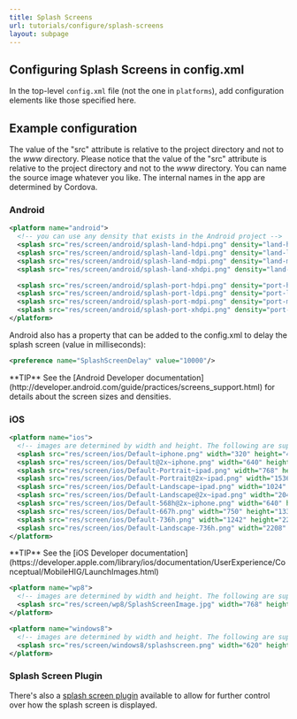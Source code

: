 ```yaml
---
title: Splash Screens
url: tutorials/configure/splash-screens
layout: subpage
---
```


## Configuring Splash Screens in config.xml

In the top-level `config.xml` file (not the one in `platforms`), add configuration elements like those specified here.

## Example configuration

The value of the "src" attribute is relative to the project directory and not to the *www* directory.
Please notice that the value of the "src" attribute is relative to the project directory and not to the *www* directory. You can name the source image whatever you like. The internal names in the app are determined by Cordova.

### Android

```xml
<platform name="android">
  <!-- you can use any density that exists in the Android project -->
  <splash src="res/screen/android/splash-land-hdpi.png" density="land-hdpi"/>
  <splash src="res/screen/android/splash-land-ldpi.png" density="land-ldpi"/>
  <splash src="res/screen/android/splash-land-mdpi.png" density="land-mdpi"/>
  <splash src="res/screen/android/splash-land-xhdpi.png" density="land-xhdpi"/>

  <splash src="res/screen/android/splash-port-hdpi.png" density="port-hdpi"/>
  <splash src="res/screen/android/splash-port-ldpi.png" density="port-ldpi"/>
  <splash src="res/screen/android/splash-port-mdpi.png" density="port-mdpi"/>
  <splash src="res/screen/android/splash-port-xhdpi.png" density="port-xhdpi"/>
</platform>
```

Android also has a property that can be added to the config.xml to delay the splash screen (value in milliseconds):

```xml
<preference name="SplashScreenDelay" value="10000"/>
```

<div class="alert--info">**TIP** See the [Android Developer documentation](http://developer.android.com/guide/practices/screens_support.html) for details about the screen sizes and densities.</div>

### iOS

```xml
<platform name="ios">
  <!-- images are determined by width and height. The following are supported -->
  <splash src="res/screen/ios/Default~iphone.png" width="320" height="480"/>
  <splash src="res/screen/ios/Default@2x~iphone.png" width="640" height="960"/>
  <splash src="res/screen/ios/Default-Portrait~ipad.png" width="768" height="1024"/>
  <splash src="res/screen/ios/Default-Portrait@2x~ipad.png" width="1536" height="2048"/>
  <splash src="res/screen/ios/Default-Landscape~ipad.png" width="1024" height="768"/>
  <splash src="res/screen/ios/Default-Landscape@2x~ipad.png" width="2048" height="1536"/>
  <splash src="res/screen/ios/Default-568h@2x~iphone.png" width="640" height="1136"/>
  <splash src="res/screen/ios/Default-667h.png" width="750" height="1334"/>
  <splash src="res/screen/ios/Default-736h.png" width="1242" height="2208"/>
  <splash src="res/screen/ios/Default-Landscape-736h.png" width="2208" height="1242"/>
</platform>
```

<div class="alert--info">**TIP** See the [iOS Developer documentation](https://developer.apple.com/library/ios/documentation/UserExperience/Conceptual/MobileHIG/LaunchImages.html)</div>

```xml
<platform name="wp8">
  <!-- images are determined by width and height. The following are supported -->
  <splash src="res/screen/wp8/SplashScreenImage.jpg" width="768" height="1280"/>
</platform>

<platform name="windows8">
  <!-- images are determined by width and height. The following are supported -->
  <splash src="res/screen/windows8/splashscreen.png" width="620" height="300"/>
</platform>
```

### Splash Screen Plugin
There's also a [splash screen plugin](https://github.com/apache/cordova-plugin-splashscreen) available to allow for further control over how the splash screen is displayed.

